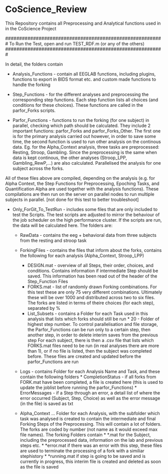 # CoScience_Review

This Repository contains all Preprocessing and Analytical functions used in in the CoScience Project

#########################################################
To Run the Test, open and run TEST_RDF.m (or any of the others)
#########################################################


In detail, the folders contain
* Analysis_Functions - contain all EEGLAB functions, including plugins, functions to export in BIDS format etc.
                       and custom made functions to handle the forking

* Step_Functions - for the different analyses and preprocessing the corresponding step functions. 
                    Each step function lists all choices (and conditions for these choices). These functions are called in the parfor_Forks scripts. 

* Parfor_Functions - functions to run the forking (for one subject) in parallel, checking which path should be calculated.
                    They include 2 important functions: parfor_Forks and parfor_Forks_Other. The first one is for the primary analysis carried out
                    however, in order to save some time, the second function is used to run other analysis on the continous data. Eg. for the Alpha_Context analysis,
                    three tasks are preprocessed: Resting, Stroop, Gambling. Since the preprocessing is the same when data is kept continous, the other analyses 
                     (Stroop_LPP,
                    Gambling_RewP,...) are also calculated. Parallelised the analysis for one subject across the forks. 

All of these files above are compiled, depending on the analysis (e.g. for Alpha Context, the Step Functions for Preprocessing, Epoching Tasks, and Quantification Alpha are used together with the analysis functions). These compilations are then run on the server on parallel nodes to run multiple subjects in parallel. [not done for this test to better troubleshoot]


* Only_ForGit_To_TestRun - includes some files that are only included to test the Scripts. The test scripts are adjusted to mirror the behaviour of the job scheduler on 
                        the high performance cluster. If the scripts are run, the data will be calculated here. The folders are:
                        
    * RawData  - contains the eeg + behavioral data from three subjects from the resting and stroop task
    
    * ForkingFiles - contains the files that inform about the forks, contains the following for each analysis (Alpha_Context, Stroop_LPP)
        * DESIGN.mat - overview of all Steps, their order, choices, and conditions. Contains information if intermediate Step should be saved.
                      This information has been read out of the header of the Step_Function Files
        * FORKS.mat - list of randomly drawn Forking combinations. For this test these are only 75 very different combinations. Ultimately these will be over 1000
                      and distributed across two to six files. The forks are listed in terms of theire choices (for each step), separated by %
        * List_Subsets - contains a Folder for each Task used in this analysis that lists which forks should still be run
              * 20 - Folder of highest step number. To control parallelisation and file storage, the Parfor_Functions can be run only to a certain step, then another
                  step,  in order to delete interim saves from the previous step
                  For each subject, there is then a .csv file that lists which FORKS.mat files need to be run (in real analyses there are more than 1), or if no file
                  is listed, then the subject was completed before. These files are created and updated before the parfor_Functions are run
                  
     * Logs - contains Folder for each Analysis Name and Task, and these contain the following folders
             * CompletionStatus - if all forks from FORK.mat have been completed, a file is created here (this is used to update the joblist before running the
                                   parfor_Functions)
             * ErrorMessages - if a Step through an error, a detail list of where the error occurred (Subject, Step, Choice) as well as the error message (in the file)
                                 is saved as txt
                                 
     * Alpha_Context ... Folder for each Analysis, with the subfolder which task was analysed is created to contain the intermediate and final Forking Steps of the 
                    Preprocessing. This will contain a lot of folders. The forks are coded by number (not name as it would exceed max file names).
                   The forking Folders contain
                   * *.mat for the Subject, including the preprocessed data, information on the lab and previous steps etc.
                   * *error.mat if there was an error with this step, these files are used to terminate the processing of a fork with a similiar stephistory
                   * *running.mat if step is going to be saved and is currently in progress, this interim file is created and deleted as soon as the file is saved
          
         
                     
                      
